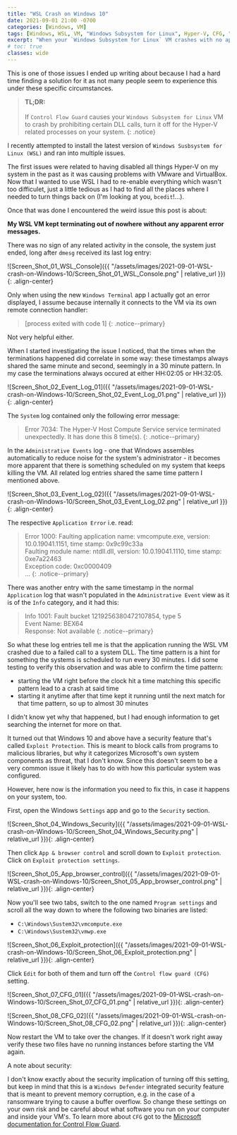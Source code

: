 ```yaml
---
title: "WSL Crash on Windows 10"
date: 2021-09-01 21:00 -0700
categories: [Windows, VM]
tags: [Windows, WSL, VM, "Windows Subsystem for Linux", Hyper-V, CFG, "Control Flow Guard"]
excerpt: "When your `Windows Subsystem for Linux` VM crashes with no apparent error message, it could be due to a Windows security setting that blocks certain DLL calls."
# toc: true
classes: wide
---
```


This is one of those issues I ended up writing about because I had a hard time finding a solution for it as not many people seem to experience this under these specific circumstances.

>**TL;DR:**<br><br>
>If `Control Flow Guard` causes your `Windows Subsystem for Linux` VM to crash by prohibiting certain DLL calls, turn it off for the Hyper-V related processes on your system.
{: .notice}

I recently attempted to install the latest version of `Windows Susbsystem for Linux (WSL)` and ran into multiple issues.

The first issues were related to having disabled all things Hyper-V on my system in the past as it was causing problems with VMware and VirtualBox. Now that I wanted to use WSL I had to re-enable everything which wasn't too difficulet, just a little tedious as I had to find all the places where I needed to turn things back on (I'm looking at you, `bcedit`!...).

Once that was done I encountered the weird issue this post is about:

**My WSL VM kept terminating out of nowhere without any apparent error messages.**

There was no sign of any related activity in the console, the system just ended, long after `dmesg` received its last log entry:

![Screen_Shot_01_WSL_Console]({{ "/assets/images/2021-09-01-WSL-crash-on-Windows-10/Screen_Shot_01_WSL_Console.png" | relative_url }}){: .align-center}

Only when using the new `Windows Terminal` app I actually got an error displayed, I assume because internally it connects to the VM via its own remote connection handler:

>[process exited with code 1]
{: .notice--primary}

Not very helpful either.

When I started investigating the issue I noticed, that the times when the terminations happened did correlate in some way: these timestamps always shared the same minute and second, seemingly in a 30 minute pattern. In my case the terminations always occured at either HH:02:05 or HH:32:05.

![Screen_Shot_02_Event_Log_01]({{ "/assets/images/2021-09-01-WSL-crash-on-Windows-10/Screen_Shot_02_Event_Log_01.png" | relative_url }}){: .align-center}

The `System` log contained only the following error message:

>Error 7034: The Hyper-V Host Compute Service service terminated unexpectedly.  It has done this 8 time(s).
{: .notice--primary}

In the `Administrative Events` log - one that Windows assembles automatically to reduce noise for the system's administrator - it becomes more apparent that there is something scheduled on my system that keeps killing the VM. All related log entries shared the same time pattern I mentioned above.

![Screen_Shot_03_Event_Log_02]({{ "/assets/images/2021-09-01-WSL-crash-on-Windows-10/Screen_Shot_03_Event_Log_02.png" | relative_url }}){: .align-center}

The respective `Application Error` i.e. read:

>Error 1000: Faulting application name: vmcompute.exe, version: 10.0.19041.1151, time stamp: 0x9c99c33a<br>
>Faulting module name: ntdll.dll, version: 10.0.19041.1110, time stamp: 0xe7a22463<br>
>Exception code: 0xc0000409<br>
>...
{: .notice--primary}

There was another entry with the same timestamp in the normal `Application` log that wasn't populated in the `Administrative Event` view as it is of the `Info` category, and it had this:

>Info 1001: Fault bucket 1219256380472107854, type 5<br>
>Event Name: BEX64<br>
>Response: Not available
{: .notice--primary}

So what these log entries tell me is that the application running the WSL VM crashed due to a failed call to a system DLL. The time pattern is a hint for something the systems is scheduled to run every 30 minutes. I did some testing to verify this observation and was able to confirm the time pattern:

- starting the VM right before the clock hit a time matching this specific pattern lead to a crash at said time
- starting it anytime after that time kept it running until the next match for that time pattern, so up to almost 30 minutes

I didn't know yet why that happened, but I had enough information to get searching the internet for more on that.

It turned out that Windows 10 and above have a security feature that's called `Exploit Protection`. This is meant to block calls from programs to malicious libraries, but why it categorizes Microsoft's own system components as threat, that I don't know. Since this doesn't seem to be a very common issue it likely has to do with how this particular system was configured.

However, here now is the information you need to fix this, in case it happens on your system, too.

First, open the Windows `Settings` app and go to the `Security` section.

![Screen_Shot_04_Windows_Security]({{ "/assets/images/2021-09-01-WSL-crash-on-Windows-10/Screen_Shot_04_Windows_Security.png" | relative_url }}){: .align-center}

Then click `App & browser control` and scroll down to `Exploit protection`. Click on `Exploit protection settings`.

![Screen_Shot_05_App_browser_control]({{ "/assets/images/2021-09-01-WSL-crash-on-Windows-10/Screen_Shot_05_App_browser_control.png" | relative_url }}){: .align-center}

Now you'll see two tabs, switch to the one named `Program settings` and scroll all the way down to where the following two binaries are listed:

- `C:\Windows\Sustem32\vmcompute.exe`
- `C:\Windows\Sustem32\vmwp.exe`

![Screen_Shot_06_Exploit_protection]({{ "/assets/images/2021-09-01-WSL-crash-on-Windows-10/Screen_Shot_06_Exploit_protection.png" | relative_url }}){: .align-center}

Click `Edit` for both of them and turn off the `Control flow guard (CFG)` setting.

![Screen_Shot_07_CFG_01]({{ "/assets/images/2021-09-01-WSL-crash-on-Windows-10/Screen_Shot_07_CFG_01.png" | relative_url }}){: .align-center}

![Screen_Shot_08_CFG_02]({{ "/assets/images/2021-09-01-WSL-crash-on-Windows-10/Screen_Shot_08_CFG_02.png" | relative_url }}){: .align-center}

Now restart the VM to take over the changes. If it doesn't work right away verify these two files have no running instances before starting the VM again.

A note about security:

I don't know exactly about the security implication of turning off this setting, but keep in mind that this is a `Windows Defender` integrated security feature that is meant to prevent memory corruption, e.g. in the case of a ransomware trying to cause a buffer overflow. So change these settings on your own risk and be careful about what software you run on your computer and inside your VM's. To learn more about `CFG` got to the [Microsoft documentation for Control Flow Guard](https://docs.microsoft.com/en-us/windows/win32/secbp/control-flow-guard).

